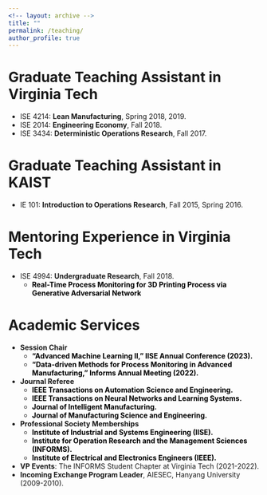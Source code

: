 ```yaml
---
<!-- layout: archive -->
title: ""
permalink: /teaching/
author_profile: true
---
```

# Graduate Teaching Assistant in Virginia Tech
* ISE 4214: **Lean Manufacturing**, Spring 2018, 2019.
* ISE 2014: **Engineering Economy**, Fall 2018.
* ISE 3434: **Deterministic Operations Research**, Fall 2017.

# Graduate Teaching Assistant in KAIST
* IE 101: **Introduction to Operations Research**, Fall 2015, Spring 2016.

# Mentoring Experience in Virginia Tech
* ISE 4994: **Undergraduate Research**, Fall 2018.
  * <span style="color: black"> **Real-Time Process Monitoring for 3D Printing Process via Generative Adversarial Network**  </span>
    
# Academic Services
*  **Session Chair**
   * <span style="color: black"> **“Advanced Machine Learning II,” IISE Annual Conference (2023).**  </span>
   * <span style="color: black"> **“Data-driven Methods for Process Monitoring in Advanced Manufacturing,” Informs Annual
Meeting (2022).**  </span> 
*  **Journal Referee**
   * <span style="color: black"> **IEEE Transactions on Automation Science and Engineering.**  </span>
   * <span style="color: black"> **IEEE Transactions on Neural Networks and Learning Systems.**  </span>
   * <span style="color: black"> **Journal of Intelligent Manufacturing.**  </span>
   * <span style="color: black"> **Journal of Manufacturing Science and Engineering.**  </span>
*  **Professional Society Memberships**
   * <span style="color: black"> **Institute of Industrial and Systems Engineering (IISE).**  </span>
   * <span style="color: black"> **Institute for Operation Research and the Management Sciences (INFORMS).**  </span>
   * <span style="color: black"> **Institute of Electrical and Electronics Engineers (IEEE).**  </span>
*  **VP Events**: The INFORMS Student Chapter at Virginia Tech (2021-2022).   
*  **Incoming Exchange Program Leader**, AIESEC, Hanyang University (2009-2010).

